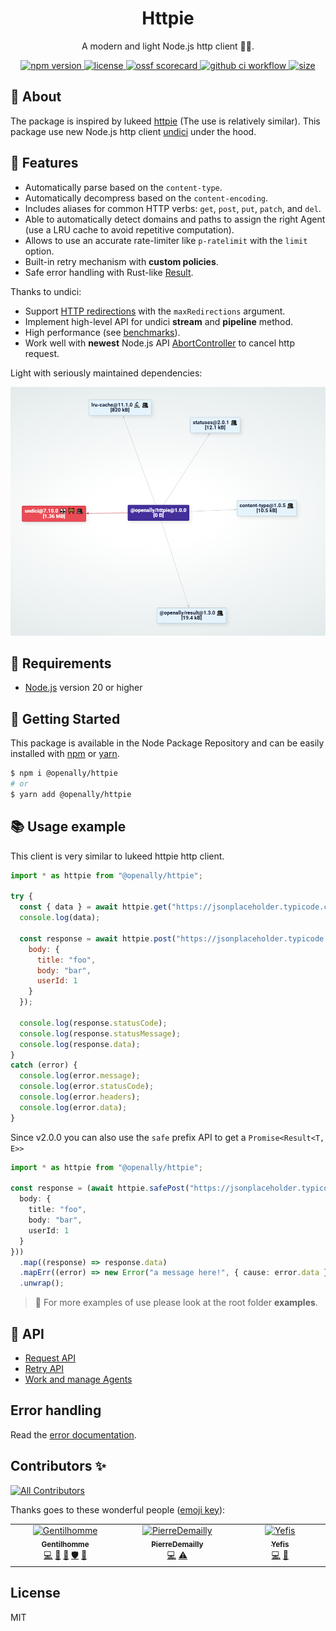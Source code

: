 
<p align="center"><h1 align="center">
  Httpie
</h1>

<p align="center">
  A modern and light Node.js http client 🐢🚀.
</p>

<p align="center">
    <a href="https://github.com/OpenAlly/httpie">
      <img src="https://img.shields.io/github/package-json/v/OpenAlly/httpie?style=flat-square" alt="npm version">
    </a>
    <a href="https://github.com/OpenAlly/httpie">
      <img src="https://img.shields.io/github/license/OpenAlly/httpie?style=flat-square" alt="license">
    </a>
    <a href="https://api.securityscorecards.dev/projects/github.com/OpenAlly/httpie">
      <img src="https://api.securityscorecards.dev/projects/github.com/OpenAlly/httpie/badge" alt="ossf scorecard">
    </a>
    <a href="https://github.com/OpenAlly/httpie/actions?query=workflow%3A%22Node.js+CI%22">
      <img src="https://img.shields.io/github/actions/workflow/status/OpenAlly/httpie/node.js.yml" alt="github ci workflow">
    </a>
    <a href="https://github.com/OpenAlly/httpie">
      <img src="https://img.shields.io/github/languages/code-size/OpenAlly/httpie?style=flat-square" alt="size">
    </a>
</p>

## 📢 About

The package is inspired by lukeed [httpie](https://github.com/lukeed/httpie) (The use is relatively similar). This package use new Node.js http client [undici](https://github.com/nodejs/undici) under the hood.

## 🔬 Features

- Automatically parse based on the `content-type`.
- Automatically decompress based on the `content-encoding`.
- Includes aliases for common HTTP verbs: `get`, `post`, `put`, `patch`, and `del`.
- Able to automatically detect domains and paths to assign the right Agent (use a LRU cache to avoid repetitive computation).
- Allows to use an accurate rate-limiter like `p-ratelimit` with the `limit` option.
- Built-in retry mechanism with **custom policies**.
- Safe error handling with Rust-like [Result](https://github.com/OpenAlly/npm-packages/tree/main/src/result).

Thanks to undici:

- Support [HTTP redirections](https://developer.mozilla.org/en-US/docs/Web/HTTP/Redirections) with the `maxRedirections` argument.
- Implement high-level API for undici **stream** and **pipeline** method.
- High performance (see [benchmarks](https://undici.nodejs.org/#/?id=benchmarks)).
- Work well with **newest** Node.js API [AbortController](https://nodejs.org/dist/latest-v16.x/docs/api/globals.html#globals_class_abortcontroller) to cancel http request.

Light with seriously maintained dependencies:

![](./docs/images/nodesecure.PNG)

## 🚧 Requirements
- [Node.js](https://nodejs.org/en/) version 20 or higher

## 🚀 Getting Started

This package is available in the Node Package Repository and can be easily installed with [npm](https://docs.npmjs.com/getting-started/what-is-npm) or [yarn](https://yarnpkg.com).

```bash
$ npm i @openally/httpie
# or
$ yarn add @openally/httpie
```

## 📚 Usage example

This client is very similar to lukeed httpie http client.

```js
import * as httpie from "@openally/httpie";

try {
  const { data } = await httpie.get("https://jsonplaceholder.typicode.com/posts");
  console.log(data);
  
  const response = await httpie.post("https://jsonplaceholder.typicode.com/posts", {
    body: {
      title: "foo",
      body: "bar",
      userId: 1
    }
  });

  console.log(response.statusCode);
  console.log(response.statusMessage);
  console.log(response.data);
}
catch (error) {
  console.log(error.message);
  console.log(error.statusCode);
  console.log(error.headers);
  console.log(error.data);
}
```

Since v2.0.0 you can also use the `safe` prefix API to get a `Promise<Result<T, E>>`

```ts
import * as httpie from "@openally/httpie";

const response = (await httpie.safePost("https://jsonplaceholder.typicode.com/posts", {
  body: {
    title: "foo",
    body: "bar",
    userId: 1
  }
}))
  .map((response) => response.data)
  .mapErr((error) => new Error("a message here!", { cause: error.data }));
  .unwrap();
```

> 👀 For more examples of use please look at the root folder **examples**.

## 📜 API

- [Request API](./docs/request.md)
- [Retry API](./docs/retry.md)
- [Work and manage Agents](./docs/agents.md)

## Error handling

Read the [error documentation](./docs/errors.md).


## Contributors ✨

<!-- ALL-CONTRIBUTORS-BADGE:START - Do not remove or modify this section -->
[![All Contributors](https://img.shields.io/badge/all_contributors-3-orange.svg?style=flat-square)](#contributors-)
<!-- ALL-CONTRIBUTORS-BADGE:END -->

Thanks goes to these wonderful people ([emoji key](https://allcontributors.org/docs/en/emoji-key)):

<!-- ALL-CONTRIBUTORS-LIST:START - Do not remove or modify this section -->
<!-- prettier-ignore-start -->
<!-- markdownlint-disable -->
<table>
  <tbody>
    <tr>
      <td align="center" valign="top" width="14.28%"><a href="https://www.linkedin.com/in/thomas-gentilhomme/"><img src="https://avatars.githubusercontent.com/u/4438263?v=4?s=100" width="100px;" alt="Gentilhomme"/><br /><sub><b>Gentilhomme</b></sub></a><br /><a href="https://github.com/OpenAlly/httpie/commits?author=fraxken" title="Code">💻</a> <a href="https://github.com/OpenAlly/httpie/commits?author=fraxken" title="Documentation">📖</a> <a href="https://github.com/OpenAlly/httpie/pulls?q=is%3Apr+reviewed-by%3Afraxken" title="Reviewed Pull Requests">👀</a> <a href="#security-fraxken" title="Security">🛡️</a> <a href="https://github.com/OpenAlly/httpie/issues?q=author%3Afraxken" title="Bug reports">🐛</a></td>
      <td align="center" valign="top" width="14.28%"><a href="https://github.com/PierreDemailly"><img src="https://avatars.githubusercontent.com/u/39910767?v=4?s=100" width="100px;" alt="PierreDemailly"/><br /><sub><b>PierreDemailly</b></sub></a><br /><a href="https://github.com/OpenAlly/httpie/commits?author=PierreDemailly" title="Code">💻</a> <a href="https://github.com/OpenAlly/httpie/commits?author=PierreDemailly" title="Tests">⚠️</a></td>
      <td align="center" valign="top" width="14.28%"><a href="http://sofiand.github.io/portfolio-client/"><img src="https://avatars.githubusercontent.com/u/39944043?v=4?s=100" width="100px;" alt="Yefis"/><br /><sub><b>Yefis</b></sub></a><br /><a href="https://github.com/OpenAlly/httpie/commits?author=SofianD" title="Code">💻</a> <a href="https://github.com/OpenAlly/httpie/issues?q=author%3ASofianD" title="Bug reports">🐛</a></td>
    </tr>
  </tbody>
</table>

<!-- markdownlint-restore -->
<!-- prettier-ignore-end -->

<!-- ALL-CONTRIBUTORS-LIST:END -->

## License
MIT
